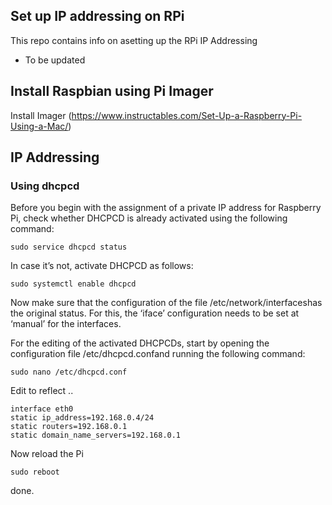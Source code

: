 ## Set up IP addressing on RPi

This repo contains info on asetting up the RPi IP Addressing

<!-- START doctoc generated TOC please keep comment here to allow auto update -->
<!-- DON'T EDIT THIS SECTION, INSTEAD RE-RUN doctoc TO UPDATE -->

- To be updated

<!-- END doctoc generated TOC please keep comment here to allow auto update -->

## Install Raspbian using Pi Imager

Install Imager (https://www.instructables.com/Set-Up-a-Raspberry-Pi-Using-a-Mac/)

## IP Addressing

### Using dhcpcd

Before you begin with the assignment of a private IP address for Raspberry Pi, check whether DHCPCD is already activated using the following command:

```
sudo service dhcpcd status
```

In case it’s not, activate DHCPCD as follows:

```sudo service dhcpcd start
sudo systemctl enable dhcpcd
```

Now make sure that the configuration of the file /etc/network/interfaceshas the original status. For this, the ‘iface’ configuration needs to be set at ‘manual’ for the interfaces.

For the editing of the activated DHCPCDs, start by opening the configuration file /etc/dhcpcd.confand running the following command:

```
sudo nano /etc/dhcpcd.conf
```

Edit to reflect ..

```
interface eth0
static ip_address=192.168.0.4/24
static routers=192.168.0.1
static domain_name_servers=192.168.0.1
```

Now reload the Pi
```
sudo reboot
```

done.
